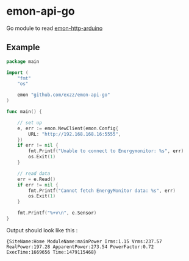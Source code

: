 # emon-api-go
Go module to read [emon-http-arduino](https://github.com/exzz/emon-http-arduino)

## Example

```go
package main

import (
	"fmt"
	"os"

	emon "github.com/exzz/emon-api-go"
)

func main() {

	// set up
	e, err := emon.NewClient(emon.Config{
		URL: "http://192.168.168.16:5555",
	})
	if err != nil {
		fmt.Printf("Unable to connect to Energymonitor: %s", err)
		os.Exit(1)
	}

	// read data
	err = e.Read()
	if err != nil {
		fmt.Printf("Cannot fetch EnergyMonitor data: %s", err)
		os.Exit(1)
	}

	fmt.Printf("%+v\n", e.Sensor)
}
```

Output should look like this :
```
{SiteName:Home ModuleName:mainPower Irms:1.15 Vrms:237.57 RealPower:197.28 ApparentPower:273.54 PowerFactor:0.72 ExecTime:1669656 Time:1479115468}
```
